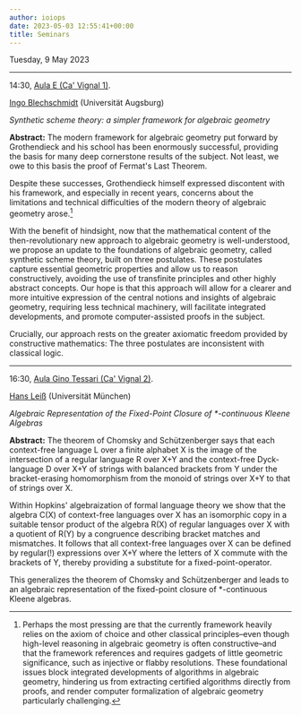 ```yaml
---
author: ioiops
date: 2023-05-03 12:55:41+00:00
title: Seminars
---
```


Tuesday, 9 May 2023

---

14:30, [Aula E (Ca' Vignal 1)](https://www.dbt.univr.it/?ent=luogo&id=4).

[Ingo Blechschmidt](https://www.ingo-blechschmidt.eu/) (Universität Augsburg)

_Synthetic scheme theory: a simpler framework for algebraic geometry_

**Abstract:**
The modern framework for algebraic geometry put forward by Grothendieck
and his school has been enormously successful, providing the basis for
many deep cornerstone results of the subject. Not least, we owe to this
basis the proof of Fermat's Last Theorem.

Despite these successes, Grothendieck himself expressed discontent with his framework,
and especially in recent years, concerns about the limitations and
technical difficulties of the modern theory of algebraic geometry arose.[^1]

[^1]: Perhaps the most pressing are that the currently framework heavily
relies on the axiom of choice and other classical principles–even though
high-level reasoning in algebraic geometry is often constructive–and
that the framework references and requires gadgets of little geometric
significance, such as injective or flabby resolutions. These
foundational issues block integrated developments of algorithms in
algebraic geometry, hindering us from extracting certified algorithms
directly from proofs, and render computer formalization of algebraic
geometry particularly challenging.

With the benefit of hindsight, now that the mathematical content of the
then-revolutionary new approach to algebraic geometry is
well-understood, we propose an update to the foundations of algebraic
geometry, called synthetic scheme theory, built on three postulates.
These postulates capture essential geometric properties and allow us to
reason constructively, avoiding the use of transfinite principles and
other highly abstract concepts. Our hope is that this approach will
allow for a clearer and more intuitive expression of the central notions
and insights of algebraic geometry, requiring less technical machinery,
will facilitate integrated developments, and promote computer-assisted
proofs in the subject.

Crucially, our approach rests on the greater axiomatic freedom provided
by constructive mathematics: The three postulates are inconsistent with
classical logic.


---

16:30, [Aula Gino Tessari (Ca' Vignal 2)](https://www.di.univr.it/?ent=luogo&id=32).

[Hans Leiß](https://www.cis.uni-muenchen.de/~leiss/) (Universität München)

_Algebraic Representation of the Fixed-Point Closure of *-continuous Kleene Algebras_

**Abstract:**
The theorem of Chomsky and Schützenberger says that each context-free language L over a finite alphabet X is the image of the intersection
of a regular language R over X+Y and the context-free Dyck-language
D over X+Y of strings with balanced brackets from Y under the
bracket-erasing homomorphism from the monoid of strings over X+Y to
that of strings over X.

Within Hopkins' algebraization of formal language theory we show that
the algebra C(X) of context-free languages over X has an isomorphic
copy in a suitable tensor product of the algebra R(X) of regular
languages over X with a quotient of R(Y) by a congruence describing
bracket matches and mismatches. It follows that all context-free
languages over X can be defined by regular(!) expressions over X+Y
where the letters of X commute with the brackets of Y, thereby
providing a substitute for a fixed-point-operator.

This generalizes the theorem of Chomsky and Schützenberger and leads
to an algebraic representation of the fixed-point closure of
*-continuous Kleene algebras.
